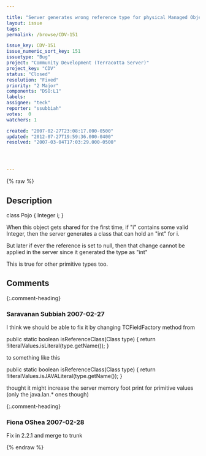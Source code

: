 ```yaml
---

title: "Server generates wrong reference type for physical Managed Object for java.lang.Integer , Longs etc."
layout: issue
tags: 
permalink: /browse/CDV-151

issue_key: CDV-151
issue_numeric_sort_key: 151
issuetype: "Bug"
project: "Community Development (Terracotta Server)"
project_key: "CDV"
status: "Closed"
resolution: "Fixed"
priority: "2 Major"
components: "DSO:L1"
labels: 
assignee: "teck"
reporter: "ssubbiah"
votes:  0
watchers: 1

created: "2007-02-27T23:08:17.000-0500"
updated: "2012-07-27T19:59:36.000-0400"
resolved: "2007-03-04T17:03:29.000-0500"




---
```


{% raw %}

## Description

<div markdown="1" class="description">

class Pojo \{
Integer i;
\}


When this object gets shared for the first time, if "i" contains some valid Integer, then the server generates a class that can hold an "int" for i.

But later if ever the reference is set to null, then that change cannot be applied in the server since it generated the type as "int"

This is true for other primitive types too.

</div>

## Comments


{:.comment-heading}
### **Saravanan Subbiah** <span class="date">2007-02-27</span>

<div markdown="1" class="comment">

I think we should be able to fix it by changing TCFieldFactory method from 

public static boolean isReferenceClass(Class type) \{
    return !literalValues.isLiteral(type.getName());
\}

to something like this

public static boolean isReferenceClass(Class type) \{
    return !literalValues.isJAVALiteral(type.getName());
\}

thought it might increase the server memory foot print for primitive values (only the java.lan.\* ones though)


</div>


{:.comment-heading}
### **Fiona OShea** <span class="date">2007-02-28</span>

<div markdown="1" class="comment">

Fix in 2.2.1 and merge to trunk

</div>



{% endraw %}
